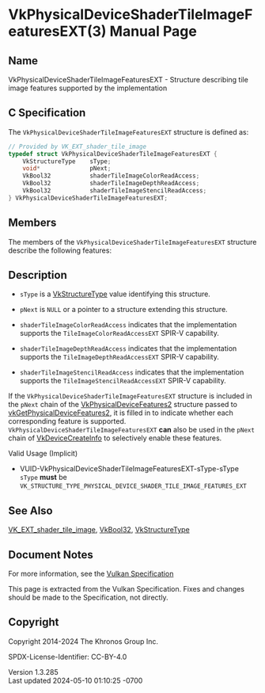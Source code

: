 # VkPhysicalDeviceShaderTileImageFeaturesEXT(3) Manual Page

## Name

VkPhysicalDeviceShaderTileImageFeaturesEXT - Structure describing tile
image features supported by the implementation



## <a href="#_c_specification" class="anchor"></a>C Specification

The `VkPhysicalDeviceShaderTileImageFeaturesEXT` structure is defined
as:

``` c
// Provided by VK_EXT_shader_tile_image
typedef struct VkPhysicalDeviceShaderTileImageFeaturesEXT {
    VkStructureType    sType;
    void*              pNext;
    VkBool32           shaderTileImageColorReadAccess;
    VkBool32           shaderTileImageDepthReadAccess;
    VkBool32           shaderTileImageStencilReadAccess;
} VkPhysicalDeviceShaderTileImageFeaturesEXT;
```

## <a href="#_members" class="anchor"></a>Members

The members of the `VkPhysicalDeviceShaderTileImageFeaturesEXT`
structure describe the following features:

## <a href="#_description" class="anchor"></a>Description

- `sType` is a [VkStructureType](https://registry.khronos.org/vulkan/specs/1.3-extensions/man/html/VkStructureType.html) value identifying
  this structure.

- `pNext` is `NULL` or a pointer to a structure extending this
  structure.

- <span id="features-shaderTileImageColorReadAccess"></span>
  `shaderTileImageColorReadAccess` indicates that the implementation
  supports the `TileImageColorReadAccessEXT` SPIR-V capability.

- <span id="features-shaderTileImageDepthReadAccess"></span>
  `shaderTileImageDepthReadAccess` indicates that the implementation
  supports the `TileImageDepthReadAccessEXT` SPIR-V capability.

- <span id="features-shaderTileImageStencilReadAccess"></span>
  `shaderTileImageStencilReadAccess` indicates that the implementation
  supports the `TileImageStencilReadAccessEXT` SPIR-V capability.

If the `VkPhysicalDeviceShaderTileImageFeaturesEXT` structure is
included in the `pNext` chain of the
[VkPhysicalDeviceFeatures2](https://registry.khronos.org/vulkan/specs/1.3-extensions/man/html/VkPhysicalDeviceFeatures2.html) structure
passed to
[vkGetPhysicalDeviceFeatures2](https://registry.khronos.org/vulkan/specs/1.3-extensions/man/html/vkGetPhysicalDeviceFeatures2.html), it is
filled in to indicate whether each corresponding feature is supported.
`VkPhysicalDeviceShaderTileImageFeaturesEXT` **can** also be used in the
`pNext` chain of [VkDeviceCreateInfo](https://registry.khronos.org/vulkan/specs/1.3-extensions/man/html/VkDeviceCreateInfo.html) to
selectively enable these features.

Valid Usage (Implicit)

- <a href="#VUID-VkPhysicalDeviceShaderTileImageFeaturesEXT-sType-sType"
  id="VUID-VkPhysicalDeviceShaderTileImageFeaturesEXT-sType-sType"></a>
  VUID-VkPhysicalDeviceShaderTileImageFeaturesEXT-sType-sType  
  `sType` **must** be
  `VK_STRUCTURE_TYPE_PHYSICAL_DEVICE_SHADER_TILE_IMAGE_FEATURES_EXT`

## <a href="#_see_also" class="anchor"></a>See Also

[VK_EXT_shader_tile_image](https://registry.khronos.org/vulkan/specs/1.3-extensions/man/html/VK_EXT_shader_tile_image.html),
[VkBool32](https://registry.khronos.org/vulkan/specs/1.3-extensions/man/html/VkBool32.html), [VkStructureType](https://registry.khronos.org/vulkan/specs/1.3-extensions/man/html/VkStructureType.html)

## <a href="#_document_notes" class="anchor"></a>Document Notes

For more information, see the <a
href="https://registry.khronos.org/vulkan/specs/1.3-extensions/html/vkspec.html#VkPhysicalDeviceShaderTileImageFeaturesEXT"
target="_blank" rel="noopener">Vulkan Specification</a>

This page is extracted from the Vulkan Specification. Fixes and changes
should be made to the Specification, not directly.

## <a href="#_copyright" class="anchor"></a>Copyright

Copyright 2014-2024 The Khronos Group Inc.

SPDX-License-Identifier: CC-BY-4.0

Version 1.3.285  
Last updated 2024-05-10 01:10:25 -0700
